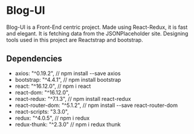 # Blog-UI
Blog-UI is a Front-End centric project. Made using React-Redux, it is fast and elegant. It is fetching data from the JSONPlaceholder site. Designing tools used in this project are Reactstrap and bootstrap.

## Dependencies
* axios: "^0.19.2", // npm install --save axios
* bootstrap: "^4.4.1", // npm install bootstrap
* react: "^16.12.0", // npm i react
* react-dom: "^16.12.0",
* react-redux: "^7.1.3", // npm install react-redux
* react-router-dom: "^5.1.2", // npm install --save react-router-dom
* react-scripts: "3.3.0",
* redux: "^4.0.5", // npm i redux
* redux-thunk: "^2.3.0" // npm i redux thunk